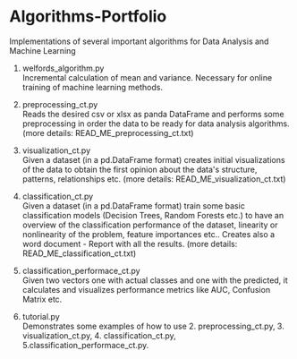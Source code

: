 # Algorithms-Portfolio

Implementations of several important algorithms for Data Analysis and Machine Learning

1. welfords_algorithm.py\
    Incremental calculation of mean and variance. Necessary for online training of machine learning methods.
 
2. preprocessing_ct.py\
    Reads the desired csv or xlsx as panda DataFrame and performs some preprocessing 
		in order the data to be ready for data analysis algorithms. (more details: READ_ME_preprocessing_ct.txt)
        
3. visualization_ct.py\
    Given a dataset (in a pd.DataFrame format) creates initial visualizations of the data to obtain the first 
		opinion about the data's structure, patterns, relationships etc. (more details: READ_ME_visualization_ct.txt)
        
4. classification_ct.py\
    Given a dataset (in a pd.DataFrame format) train some basic classification models
		(Decision Trees, Random Forests etc.) to have an overview of the classification
		performance of the dataset, linearity or nonlinearity of the problem, feature importances etc..
		Creates also a word document - Report with all the results. (more details: READ_ME_classification_ct.txt)
        
5. classification_performace_ct.py\
    Given two vectors one with actual classes and one with the predicted, it calculates and visualizes performance metrics like AUC,           Confusion Matrix etc.
    
6. tutorial.py\
    Demonstrates some examples of how to use 2. preprocessing_ct.py, 3. visualization_ct.py, 4. classification_ct.py, 5.classification_performace_ct.py.
